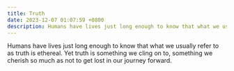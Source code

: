 ```yaml
---
title: Truth
date: 2023-12-07 01:07:59 +0800
description: Humans have lives just long enough to know that what we usually refer to as truth is ethereal.
---
```


Humans have lives just long enough to know that what we usually refer to as truth is ethereal. Yet truth is something we cling on to, something we cherish so much as not to get lost in our journey forward.
